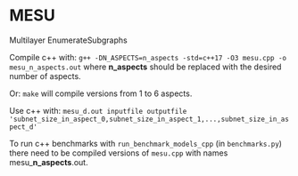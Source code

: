 # MESU
Multilayer EnumerateSubgraphs

Compile c++ with:
`g++ -DN_ASPECTS=n_aspects -std=c++17 -O3 mesu.cpp -o mesu_n_aspects.out`
where **n_aspects** should be replaced with the desired number of aspects.

Or:
`make`
will compile versions from 1 to 6 aspects.

Use c++ with:
`mesu_d.out inputfile outputfile 'subnet_size_in_aspect_0,subnet_size_in_aspect_1,...,subnet_size_in_aspect_d'`

To run c++ benchmarks with `run_benchmark_models_cpp` (in `benchmarks.py`) there need to be compiled versions of `mesu.cpp` with names mesu\_**n_aspects**.out.

